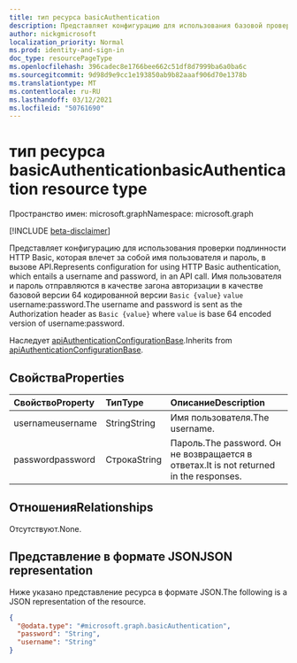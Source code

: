 ```yaml
---
title: тип ресурса basicAuthentication
description: Представляет конфигурацию для использования базовой проверки подлинности в вызове API.
author: nickgmicrosoft
localization_priority: Normal
ms.prod: identity-and-sign-in
doc_type: resourcePageType
ms.openlocfilehash: 396cadec8e1766bee662c51df8d7999ba6a0ba6c
ms.sourcegitcommit: 9d98d9e9cc1e193850ab9b82aaaf906d70e1378b
ms.translationtype: MT
ms.contentlocale: ru-RU
ms.lasthandoff: 03/12/2021
ms.locfileid: "50761690"
---
```

# <a name="basicauthentication-resource-type"></a><span data-ttu-id="10327-103">тип ресурса basicAuthentication</span><span class="sxs-lookup"><span data-stu-id="10327-103">basicAuthentication resource type</span></span>

<span data-ttu-id="10327-104">Пространство имен: microsoft.graph</span><span class="sxs-lookup"><span data-stu-id="10327-104">Namespace: microsoft.graph</span></span>

[!INCLUDE [beta-disclaimer](../../includes/beta-disclaimer.md)]

<span data-ttu-id="10327-105">Представляет конфигурацию для использования проверки подлинности HTTP Basic, которая влечет за собой имя пользователя и пароль, в вызове API.</span><span class="sxs-lookup"><span data-stu-id="10327-105">Represents configuration for using HTTP Basic authentication, which entails a username and password, in an API call.</span></span> <span data-ttu-id="10327-106">Имя пользователя и пароль отправляются в качестве загона авторизации в качестве базовой версии 64 кодированной версии `Basic {value}` `value` username:password.</span><span class="sxs-lookup"><span data-stu-id="10327-106">The username and password is sent as the Authorization header as `Basic {value}` where `value` is base 64 encoded version of username:password.</span></span>

<span data-ttu-id="10327-107">Наследует [apiAuthenticationConfigurationBase](../resources/apiauthenticationconfigurationbase.md).</span><span class="sxs-lookup"><span data-stu-id="10327-107">Inherits from [apiAuthenticationConfigurationBase](../resources/apiauthenticationconfigurationbase.md).</span></span>

## <a name="properties"></a><span data-ttu-id="10327-108">Свойства</span><span class="sxs-lookup"><span data-stu-id="10327-108">Properties</span></span>

|<span data-ttu-id="10327-109">Свойство</span><span class="sxs-lookup"><span data-stu-id="10327-109">Property</span></span>|<span data-ttu-id="10327-110">Тип</span><span class="sxs-lookup"><span data-stu-id="10327-110">Type</span></span>|<span data-ttu-id="10327-111">Описание</span><span class="sxs-lookup"><span data-stu-id="10327-111">Description</span></span>|
|:---|:---|:---|
|<span data-ttu-id="10327-112">username</span><span class="sxs-lookup"><span data-stu-id="10327-112">username</span></span>|<span data-ttu-id="10327-113">String</span><span class="sxs-lookup"><span data-stu-id="10327-113">String</span></span>| <span data-ttu-id="10327-114">Имя пользователя.</span><span class="sxs-lookup"><span data-stu-id="10327-114">The username.</span></span> |
|<span data-ttu-id="10327-115">password</span><span class="sxs-lookup"><span data-stu-id="10327-115">password</span></span>|<span data-ttu-id="10327-116">Строка</span><span class="sxs-lookup"><span data-stu-id="10327-116">String</span></span>| <span data-ttu-id="10327-117">Пароль.</span><span class="sxs-lookup"><span data-stu-id="10327-117">The password.</span></span> <span data-ttu-id="10327-118">Он не возвращается в ответах.</span><span class="sxs-lookup"><span data-stu-id="10327-118">It is not returned in the responses.</span></span> |

## <a name="relationships"></a><span data-ttu-id="10327-119">Отношения</span><span class="sxs-lookup"><span data-stu-id="10327-119">Relationships</span></span>

<span data-ttu-id="10327-120">Отсутствуют.</span><span class="sxs-lookup"><span data-stu-id="10327-120">None.</span></span>

## <a name="json-representation"></a><span data-ttu-id="10327-121">Представление в формате JSON</span><span class="sxs-lookup"><span data-stu-id="10327-121">JSON representation</span></span>

<span data-ttu-id="10327-122">Ниже указано представление ресурса в формате JSON.</span><span class="sxs-lookup"><span data-stu-id="10327-122">The following is a JSON representation of the resource.</span></span>
<!-- {
  "blockType": "resource",
  "@odata.type": "microsoft.graph.basicAuthentication"
}
-->

``` json
{
  "@odata.type": "#microsoft.graph.basicAuthentication",
  "password": "String",
  "username": "String"
}
```
